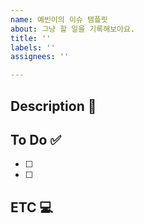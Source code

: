 ```yaml
---
name: 예빈이의 이슈 템플릿
about: 그냥 할 일을 기록해보아요.
title: ''
labels: ''
assignees: ''

---
```


## Description 📝


## To Do ✅

- [ ]
- [ ]

## ETC 💻
